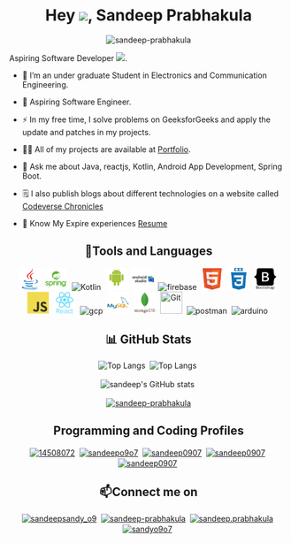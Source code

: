 <h1 align='center'>
  Hey 
  <img src="https://media.giphy.com/media/hvRJCLFzcasrR4ia7z/giphy.gif" width="30px"/>,
  Sandeep Prabhakula
</h1>
<p align="center"> <img src="https://komarev.com/ghpvc/?username=sandeep-prabhakula&label=Profile%20views&color=0e75b6&style=flat" alt="sandeep-prabhakula" /> </p>

Aspiring Software Developer <img src="https://media.giphy.com/media/WUlplcMpOCEmTGBtBW/giphy.gif" width="30">.

- :telescope: I’m an under graduate Student in Electronics and Communication Engineering.

- :seedling: Aspiring Software Engineer.

- :zap: In my free time, I solve problems on GeeksforGeeks and apply the update and patches in my projects.

- 👨‍💻 All of my projects are available at <a href='https://sandeep-prabhakula.netlify.app'>Portfolio</a>.

- 💬 Ask me about Java, reactjs, Kotlin, Android App Development, Spring Boot.

- :spiral_notepad: I also publish blogs about different technologies on a website called <a href='https://codeverse-chronicles.vercel.app'>Codeverse Chronicles</a>

- 📄 Know My Expire experiences <a href='https://drive.google.com/file/d/1YGp3Bn9_KFI6LEe08nj-9287Yl89VuMq/view?usp=sharing'>Resume</a>

<div align="center">
<h2 align='center'>🧰Tools and Languages </h3>
  <img src="https://raw.githubusercontent.com/devicons/devicon/master/icons/java/java-original.svg" title="Java" alt="Java" width="40" height="40"/>&nbsp;
  <img src="https://github.com/devicons/devicon/blob/master/icons/spring/spring-original-wordmark.svg" title="Spring" alt="Spring" width="40" height="40"/>&nbsp;
  <img src="https://www.vectorlogo.zone/logos/kotlinlang/kotlinlang-icon.svg" title="Kotlin" alt="Kotlin" width="40" height="40"/>&nbsp;
  <img src="https://github.com/devicons/devicon/blob/master/icons/android/android-original-wordmark.svg" title="Android" alt="Android" width="40" height="40"/>&nbsp;
  <img src="https://github.com/devicons/devicon/blob/master/icons/androidstudio/androidstudio-original-wordmark.svg" title="Android Studio" alt="Android Studio" width="40" height="40"/>&nbsp;
  <img src="https://www.vectorlogo.zone/logos/firebase/firebase-icon.svg" alt="firebase" width="40" height="40"/>&nbsp;
  <img src="https://github.com/devicons/devicon/blob/master/icons/html5/html5-original.svg" title="HTML5" alt="HTML" width="40" height="40"/>&nbsp;
  <img src="https://github.com/devicons/devicon/blob/master/icons/css3/css3-plain-wordmark.svg"  title="CSS3" alt="CSS" width="40" height="40"/>&nbsp;
  <img src='https://raw.githubusercontent.com/devicons/devicon/master/icons/bootstrap/bootstrap-plain-wordmark.svg' title='Bootstrap' width='40' height='40'/>&nbsp;
  <img src="https://raw.githubusercontent.com/devicons/devicon/master/icons/javascript/javascript-original.svg" alt="javascript" width="40" height="40"/>&nbsp; 
  <img src="https://github.com/devicons/devicon/blob/master/icons/react/react-original-wordmark.svg" title="React" alt="React" width="40" height="40"/>&nbsp;
  <img src="https://www.vectorlogo.zone/logos/google_cloud/google_cloud-icon.svg" alt="gcp" width="40" height="40" title='GCP'/>&nbsp;
  <img src="https://github.com/devicons/devicon/blob/master/icons/mysql/mysql-original-wordmark.svg" title="MySQL"  alt="MySQL" width="40" height="40"/>&nbsp;
  <img src="https://github.com/devicons/devicon/blob/master/icons/mongodb/mongodb-original-wordmark.svg" title="MongoDB" alt="MongoDB" width="40" height="40"/>&nbsp;
  <img src="https://www.vectorlogo.zone/logos/git-scm/git-scm-icon.svg" title="Git" **alt="Git" width="40" height="40"/>&nbsp;
  <img src="https://www.vectorlogo.zone/logos/getpostman/getpostman-icon.svg" alt="postman" title='Postman' width="40" height="40"/>&nbsp;
  <img src="https://cdn.worldvectorlogo.com/logos/arduino-1.svg" alt="arduino" width="40" height="40"/>&nbsp;
</div>  

<h2 align='center'>📊 GitHub Stats</h2>

<p align='center'>
  <img src="https://github-readme-streak-stats.herokuapp.com/?user=sandeep-prabhakula&theme=algolia&hide_border=false" height='180cm' alt="Top Langs">&nbsp;
  <img height="180em" src="https://github-readme-stats.vercel.app/api/top-langs?username=sandeep-prabhakula&langs_count=10&show_icons=true&locale=en&layout=compact&theme=algolia" alt="Top Langs">&nbsp;
  <br/>
  <br/>
  <img height="180em" src="https://github-readme-stats.vercel.app/api?username=sandeep-prabhakula&show_icons=true&count_private=true&theme=algolia" alt="sandeep's GitHub stats" />&nbsp;
  <br/>
  <br/>
  <a href="https://github.com/ryo-ma/github-profile-trophy"><img src="https://github-profile-trophy.vercel.app/?username=sandeep-prabhakula" height='180cm' alt="sandeep-prabhakula" /></a> 
</p>

<h2 align='center'>Programming and Coding Profiles</h2>
<p align="center">
<a href="https://stackoverflow.com/users/14508072" target="blank"><img align="center" src="https://raw.githubusercontent.com/rahuldkjain/github-profile-readme-generator/master/src/images/icons/Social/stack-overflow.svg" alt="14508072" height="30" width="40" /></a>&nbsp;
<a href="https://www.codechef.com/users/sandeepo9o7" target="blank"><img align="center" src="https://cdn.jsdelivr.net/npm/simple-icons@3.1.0/icons/codechef.svg" alt="sandeepo9o7" height="30" width="40" /></a>&nbsp;
<a href="https://www.hackerrank.com/sandeep0907" target="blank"><img align="center" src="https://raw.githubusercontent.com/rahuldkjain/github-profile-readme-generator/master/src/images/icons/Social/hackerrank.svg" alt="sandeep0907" height="30" width="40" /></a>&nbsp;
<a href="https://codeforces.com/profile/sandeep0907" target="blank"><img align="center" src="https://raw.githubusercontent.com/rahuldkjain/github-profile-readme-generator/master/src/images/icons/Social/codeforces.svg" alt="sandeep0907" height="30" width="40" /></a>&nbsp;
<a href="https://www.leetcode.com/sandeep0907" target="blank"><img align="center" src="https://raw.githubusercontent.com/rahuldkjain/github-profile-readme-generator/master/src/images/icons/Social/leet-code.svg" alt="sandeep0907" height="30" width="40" /></a>&nbsp;
</p>

<div id="badges" align="center">
<h2 align='center'>📫Connect me on  </h3>
  <a href="https://twitter.com/sandeepsandy_o9" target="blank"><img align="center" src="https://raw.githubusercontent.com/rahuldkjain/github-profile-readme-generator/master/src/images/icons/Social/twitter.svg" alt="sandeepsandy_o9" height="30" width="40" /></a>&nbsp;
  <a href="https://linkedin.com/in/sandeep-prabhakula" target="blank"><img align="center" src="https://raw.githubusercontent.com/rahuldkjain/github-profile-readme-generator/master/src/images/icons/Social/linked-in-alt.svg" alt="sandeep-prabhakula" height="30" width="40" /></a>&nbsp;
  <a href="https://fb.com/sandeep.prabhakula" target="blank"><img align="center" src="https://raw.githubusercontent.com/rahuldkjain/github-profile-readme-generator/master/src/images/icons/Social/facebook.svg" alt="sandeep.prabhakula" height="30" width="40" /></a>&nbsp;
  <a href="https://instagram.com/sandyo9o7" target="blank"><img align="center" src="https://raw.githubusercontent.com/rahuldkjain/github-profile-readme-generator/master/src/images/icons/Social/instagram.svg" alt="sandyo9o7" height="30" width="40" /></a>&nbsp;
</div>
